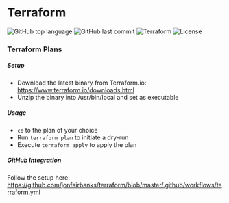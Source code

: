 # Terraform

![GitHub top language](https://img.shields.io/github/languages/top/jonfairbanks/terraform.svg)
![GitHub last commit](https://img.shields.io/github/last-commit/jonfairbanks/terraform.svg)
![Terraform](https://github.com/jonfairbanks/terraform/workflows/Terraform/badge.svg?branch=master)
![License](https://img.shields.io/github/license/jonfairbanks/terraform.svg?style=flat)

### Terraform Plans

##### Setup
- Download the latest binary from Terraform.io: https://www.terraform.io/downloads.html
- Unzip the binary into /usr/bin/local and set as executable

##### Usage
- `cd` to the plan of your choice
- Run `terraform plan` to initiate a dry-run
- Execute `terraform apply` to apply the plan

##### GitHub Integration
Follow the setup here: https://github.com/jonfairbanks/terraform/blob/master/.github/workflows/terraform.yml
